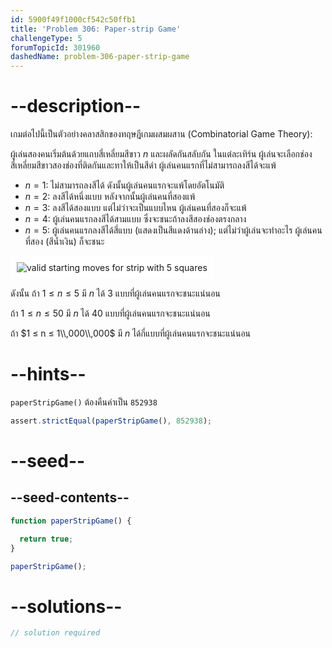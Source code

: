 ```yaml
---
id: 5900f49f1000cf542c50ffb1
title: 'Problem 306: Paper-strip Game'
challengeType: 5
forumTopicId: 301960
dashedName: problem-306-paper-strip-game
---
```


# --description--

เกมต่อไปนี้เป็นตัวอย่างคลาสสิกของทฤษฎีเกมผสมผสาน (Combinatorial Game Theory):

ผู้เล่นสองคนเริ่มต้นด้วยแถบสี่เหลี่ยมสีขาว $n$ และผลัดกันสลับกัน ในแต่ละเทิร์น ผู้เล่นจะเลือกช่องสี่เหลี่ยมสีขาวสองช่องที่ติดกันและทาให้เป็นสีดำ ผู้เล่นคนแรกที่ไม่สามารถลงสีได้จะแพ้

- $n = 1$: ไม่สามารถลงสีได้ ดังนั้นผู้เล่นคนแรกจะแพ้โดยอัตโนมัติ
- $n = 2$: ลงสีได้หนึ่งแบบ หลังจากนั้นผู้เล่นคนที่สองแพ้
- $n = 3$: ลงสีได้สองแบบ แต่ไม่ว่าจะเป็นแบบไหน ผู้เล่นคนที่สองก็จะแพ้
- $n = 4$: ผู้เล่นคนแรกลงสีได้สามแบบ ซึ่งจะชนะถ้าลงสีสองช่องตรงกลาง
- $n = 5$: ผู้เล่นคนแรกลงสีได้สี่แบบ (แสดงเป็นสีแดงด้านล่าง); แต่ไม่ว่าผู้เล่นจะทำอะไร ผู้เล่นคนที่สอง (สีน้ำเงิน) ก็จะชนะ

<img class="img-responsive center-block" alt="valid starting moves for strip with 5 squares" src="https://cdn.freecodecamp.org/curriculum/project-euler/paper-strip-game.gif" style="background-color: white; padding: 10px;">

ดังนั้น ถ้า $1 ≤ n ≤ 5$ มี $n$ ได้ 3 แบบที่ผู้เล่นคนแรกจะชนะแน่นอน

ถ้า $1 ≤ n ≤ 50$ มี  $n$ ได้ 40 แบบที่ผู้เล่นคนแรกจะชนะแน่นอน

ถ้า $1 ≤ n ≤ 1\\,000\\,000$ มี $n$ ได้กี่แบบที่ผู้เล่นคนแรกจะชนะแน่นอน

# --hints--

`paperStripGame()` ต้องคืนค่าเป็น `852938`

```js
assert.strictEqual(paperStripGame(), 852938);
```

# --seed--

## --seed-contents--

```js
function paperStripGame() {

  return true;
}

paperStripGame();
```

# --solutions--

```js
// solution required
```
